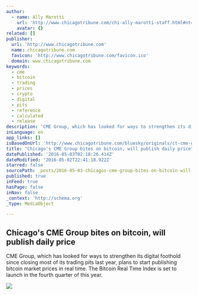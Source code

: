 ```yaml
---
author:
  - name: Ally Marotti
    url: 'http://www.chicagotribune.com/chi-ally-marotti-staff.html#nt=byline'
    avatar: {}
related: []
publisher:
  url: 'http://www.chicagotribune.com'
  name: chicagotribune.com
  favicon: 'http://www.chicagotribune.com/favicon.ico'
  domain: www.chicagotribune.com
keywords:
  - cme
  - bitcoin
  - trading
  - prices
  - crypto
  - digital
  - pits
  - reference
  - calculated
  - release
description: 'CME Group, which has looked for ways to strengthen its digital foothold since closing most of its trading pits last year, plans to start publishing bitcoin market prices in real time. The Bitcoin Real Time Index is set to launch in the fourth quarter of this year.'
inLanguage: en
app_links: []
isBasedOnUrl: 'http://www.chicagotribune.com/bluesky/originals/ct-cme-group-bitcoin-prices-bsi-20160502-story.html'
title: "Chicago's CME Group bites on bitcoin, will publish daily price"
datePublished: '2016-05-03T02:18:26.414Z'
dateModified: '2016-05-02T22:41:18.922Z'
starred: false
sourcePath: _posts/2016-05-03-chicagos-cme-group-bites-on-bitcoin-will-publish-daily-pri.md
published: true
inFeed: true
hasPage: false
inNav: false
_context: 'http://schema.org'
_type: MediaObject

---
```

<article style=""><h1>Chicago's CME Group bites on bitcoin, will publish daily price</h1><p>CME Group, which has looked for ways to strengthen its digital foothold since closing most of its trading pits last year, plans to start publishing bitcoin market prices in real time. The Bitcoin Real Time Index is set to launch in the fourth quarter of this year.</p><img src="http://www.trbimg.com/img-5727aead/turbine/ct-cme-group-bitcoin-prices-bsi-20160502" /></article>